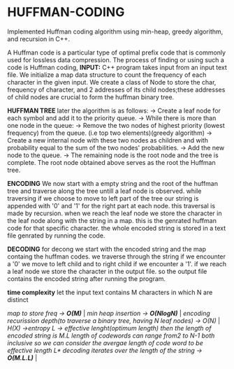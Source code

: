 # HUFFMAN-CODING
Implemented Huffman coding algorithm using min-heap, greedy algorithm, and recursion in C++.

A Huffman code is a particular type of optimal prefix code that is commonly used for lossless data compression. The process of finding or using such a code is Huffman coding,
**INPUT:**
C++ program takes input from an input text file.
We initialize a map data structure to count the frequency of each character in the given input.
We create a class of Node to store the char, frequency of character, and 2 addresses of its child nodes;these addresses of child nodes are crucial to form the huffman binary tree.

**HUFFMAN TREE**
later the algorithm is as follows:
   -> Create a leaf node for each symbol and add it to the priority queue.
   -> While there is more than one node in the queue:
   -> Remove the two nodes of highest priority (lowest frequency) from the queue. (i.e top two elements)(greedy algorithm)
   -> Create a new internal node with these two nodes as children and with probability equal to the sum of the two nodes' probabilities.
   -> Add the new node to the queue.
   -> The remaining node is the root node and the tree is complete.
The root node obtained above serves as the root the Huffman tree.

**ENCODING**
We now start with a empty string and the root of the huffman tree and traverse along the tree untill a leaf node is observed.
while traversing if we choose to move to left part of the tree our string is appended with '0' and '1' for the right part at each node.
this traversal is made by recursion.
when we reach the leaf node we store the character in the leaf node along with the string in a map. this is the genrated huffman code for that specific character.
the whole encoded string is stored in a text file genrated by running the code.

**DECODING**
for decong we start with the encoded string and the map containg the huffman codes.
we traverse through the string if we encounter a '0' we move to left child and to right child if we encounter a '1'.
if we reach a leaf node we store the character in the output file.
so the output file contains the encoded string after running the program.

**time complexity**
let the input text contains M characters in which N are distinct

_map to store freq -> **O(M)**_ |
_min heap insertion -> **O(NlogN)**_ |
_encoding recurission depth(to traverse a binary tree, having N leaf nodes) -> O(N)_ |
_H(X) ->entropy_
_L -> effective lenght(optimum length)_
_then the length of encoded string is  M.L_
_length of codewords can range from2 to N-1 both inclusive_
_so we can consider the avergae length of code word to be effective length L*_
_decoding iterates over the length of the string -> **O(M.L.L)**_ |






